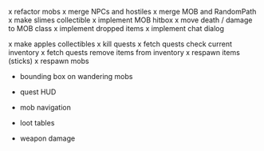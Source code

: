 x refactor mobs
	x merge NPCs and hostiles
	x merge MOB and RandomPath
	x make slimes collectible
	x implement MOB hitbox
	x move death / damage to MOB class
	x implement dropped items
	x implement chat dialog

x make apples collectibles
x kill quests
x fetch quests check current inventory
x fetch quests remove items from inventory
x respawn items (sticks)
x respawn mobs
- bounding box on wandering mobs
- quest HUD
 
- mob navigation
- loot tables
- weapon damage
